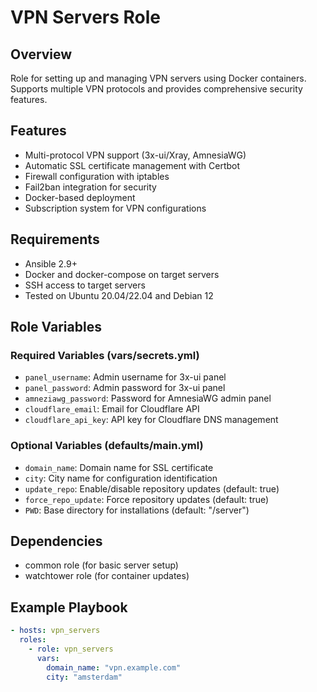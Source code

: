 # VPN Servers Role

## Overview
Role for setting up and managing VPN servers using Docker containers. Supports multiple VPN protocols and provides comprehensive security features.

## Features
- Multi-protocol VPN support (3x-ui/Xray, AmnesiaWG)
- Automatic SSL certificate management with Certbot
- Firewall configuration with iptables
- Fail2ban integration for security
- Docker-based deployment
- Subscription system for VPN configurations

## Requirements
- Ansible 2.9+
- Docker and docker-compose on target servers
- SSH access to target servers
- Tested on Ubuntu 20.04/22.04 and Debian 12

## Role Variables

### Required Variables (vars/secrets.yml)
- `panel_username`: Admin username for 3x-ui panel
- `panel_password`: Admin password for 3x-ui panel
- `amneziawg_password`: Password for AmnesiaWG admin panel
- `cloudflare_email`: Email for Cloudflare API
- `cloudflare_api_key`: API key for Cloudflare DNS management

### Optional Variables (defaults/main.yml)
- `domain_name`: Domain name for SSL certificate
- `city`: City name for configuration identification
- `update_repo`: Enable/disable repository updates (default: true)
- `force_repo_update`: Force repository updates (default: true)
- `PWD`: Base directory for installations (default: "/server")

## Dependencies
- common role (for basic server setup)
- watchtower role (for container updates)

## Example Playbook
```yaml
- hosts: vpn_servers
  roles:
    - role: vpn_servers
      vars:
        domain_name: "vpn.example.com"
        city: "amsterdam"
```